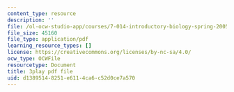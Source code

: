 ```yaml
---
content_type: resource
description: ''
file: /ol-ocw-studio-app/courses/7-014-introductory-biology-spring-2005/d13895148251e6114ca6c52d0ce7a570_mJhgkUWLtX8.pdf
file_size: 45160
file_type: application/pdf
learning_resource_types: []
license: https://creativecommons.org/licenses/by-nc-sa/4.0/
ocw_type: OCWFile
resourcetype: Document
title: 3play pdf file
uid: d1389514-8251-e611-4ca6-c52d0ce7a570
---
```

